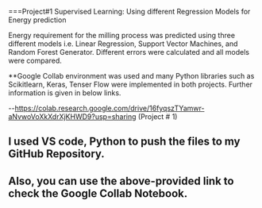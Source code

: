 
===Project#1  Supervised Learning: Using different Regression Models for Energy prediction

Energy requirement for the milling process was predicted using three different models i.e. Linear Regression, Support Vector Machines, and Random Forest Generator. 
Different errors were calculated and all models were compared. 

​**Google Collab environment was used and many Python libraries such as Scikitlearn, Keras, Tenser Flow were implemented in both projects. Further information is given in below links.


--https://colab.research.google.com/drive/16fyqszTYamwr-aNvwoVoXkXdrXjKHWD9?usp=sharing (Project # 1)

## I used VS code, Python to push the files to my GitHub Repository.
## Also, you can use the above-provided link to check the Google Collab Notebook.
